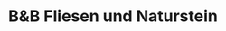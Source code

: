 ---
title: "B&B Fliesen und Naturstein"
url: /freiburg-im-breisgau/bundb-fliesen-und-naturstein/
shop: Fliesen
---